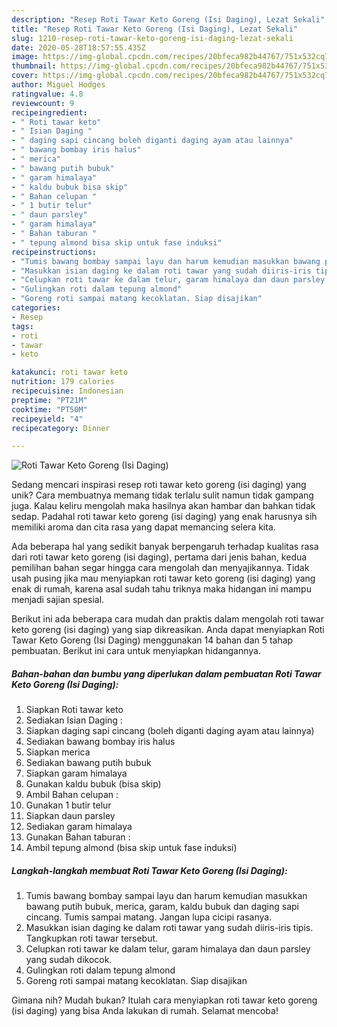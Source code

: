 ```yaml
---
description: "Resep Roti Tawar Keto Goreng (Isi Daging), Lezat Sekali"
title: "Resep Roti Tawar Keto Goreng (Isi Daging), Lezat Sekali"
slug: 1210-resep-roti-tawar-keto-goreng-isi-daging-lezat-sekali
date: 2020-05-28T18:57:55.435Z
image: https://img-global.cpcdn.com/recipes/20bfeca982b44767/751x532cq70/roti-tawar-keto-goreng-isi-daging-foto-resep-utama.jpg
thumbnail: https://img-global.cpcdn.com/recipes/20bfeca982b44767/751x532cq70/roti-tawar-keto-goreng-isi-daging-foto-resep-utama.jpg
cover: https://img-global.cpcdn.com/recipes/20bfeca982b44767/751x532cq70/roti-tawar-keto-goreng-isi-daging-foto-resep-utama.jpg
author: Miguel Hodges
ratingvalue: 4.8
reviewcount: 9
recipeingredient:
- " Roti tawar keto"
- " Isian Daging "
- " daging sapi cincang boleh diganti daging ayam atau lainnya"
- " bawang bombay iris halus"
- " merica"
- " bawang putih bubuk"
- " garam himalaya"
- " kaldu bubuk bisa skip"
- " Bahan celupan "
- " 1 butir telur"
- " daun parsley"
- " garam himalaya"
- " Bahan taburan "
- " tepung almond bisa skip untuk fase induksi"
recipeinstructions:
- "Tumis bawang bombay sampai layu dan harum kemudian masukkan bawang putih bubuk, merica, garam, kaldu bubuk dan daging sapi cincang. Tumis sampai matang. Jangan lupa cicipi rasanya."
- "Masukkan isian daging ke dalam roti tawar yang sudah diiris-iris tipis. Tangkupkan roti tawar tersebut."
- "Celupkan roti tawar ke dalam telur, garam himalaya dan daun parsley yang sudah dikocok."
- "Gulingkan roti dalam tepung almond"
- "Goreng roti sampai matang kecoklatan. Siap disajikan"
categories:
- Resep
tags:
- roti
- tawar
- keto

katakunci: roti tawar keto 
nutrition: 179 calories
recipecuisine: Indonesian
preptime: "PT21M"
cooktime: "PT50M"
recipeyield: "4"
recipecategory: Dinner

---
```



![Roti Tawar Keto Goreng (Isi Daging)](https://img-global.cpcdn.com/recipes/20bfeca982b44767/751x532cq70/roti-tawar-keto-goreng-isi-daging-foto-resep-utama.jpg)

Sedang mencari inspirasi resep roti tawar keto goreng (isi daging) yang unik? Cara membuatnya memang tidak terlalu sulit namun tidak gampang juga. Kalau keliru mengolah maka hasilnya akan hambar dan bahkan tidak sedap. Padahal roti tawar keto goreng (isi daging) yang enak harusnya sih memiliki aroma dan cita rasa yang dapat memancing selera kita.



Ada beberapa hal yang sedikit banyak berpengaruh terhadap kualitas rasa dari roti tawar keto goreng (isi daging), pertama dari jenis bahan, kedua pemilihan bahan segar hingga cara mengolah dan menyajikannya. Tidak usah pusing jika mau menyiapkan roti tawar keto goreng (isi daging) yang enak di rumah, karena asal sudah tahu triknya maka hidangan ini mampu menjadi sajian spesial.


Berikut ini ada beberapa cara mudah dan praktis dalam mengolah roti tawar keto goreng (isi daging) yang siap dikreasikan. Anda dapat menyiapkan Roti Tawar Keto Goreng (Isi Daging) menggunakan 14 bahan dan 5 tahap pembuatan. Berikut ini cara untuk menyiapkan hidangannya.

<!--inarticleads1-->

##### Bahan-bahan dan bumbu yang diperlukan dalam pembuatan Roti Tawar Keto Goreng (Isi Daging):

1. Siapkan  Roti tawar keto
1. Sediakan  Isian Daging :
1. Siapkan  daging sapi cincang (boleh diganti daging ayam atau lainnya)
1. Sediakan  bawang bombay iris halus
1. Siapkan  merica
1. Sediakan  bawang putih bubuk
1. Siapkan  garam himalaya
1. Gunakan  kaldu bubuk (bisa skip)
1. Ambil  Bahan celupan :
1. Gunakan  1 butir telur
1. Siapkan  daun parsley
1. Sediakan  garam himalaya
1. Gunakan  Bahan taburan :
1. Ambil  tepung almond (bisa skip untuk fase induksi)




<!--inarticleads2-->

##### Langkah-langkah membuat Roti Tawar Keto Goreng (Isi Daging):

1. Tumis bawang bombay sampai layu dan harum kemudian masukkan bawang putih bubuk, merica, garam, kaldu bubuk dan daging sapi cincang. Tumis sampai matang. Jangan lupa cicipi rasanya.
1. Masukkan isian daging ke dalam roti tawar yang sudah diiris-iris tipis. Tangkupkan roti tawar tersebut.
1. Celupkan roti tawar ke dalam telur, garam himalaya dan daun parsley yang sudah dikocok.
1. Gulingkan roti dalam tepung almond
1. Goreng roti sampai matang kecoklatan. Siap disajikan




Gimana nih? Mudah bukan? Itulah cara menyiapkan roti tawar keto goreng (isi daging) yang bisa Anda lakukan di rumah. Selamat mencoba!
